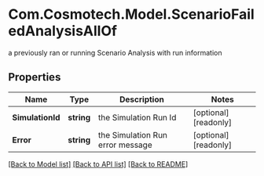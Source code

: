 # Com.Cosmotech.Model.ScenarioFailedAnalysisAllOf
a previously ran or running Scenario Analysis with run information

## Properties

Name | Type | Description | Notes
------------ | ------------- | ------------- | -------------
**SimulationId** | **string** | the Simulation Run Id | [optional] [readonly] 
**Error** | **string** | the Simulation Run error message | [optional] [readonly] 

[[Back to Model list]](../README.md#documentation-for-models) [[Back to API list]](../README.md#documentation-for-api-endpoints) [[Back to README]](../README.md)

